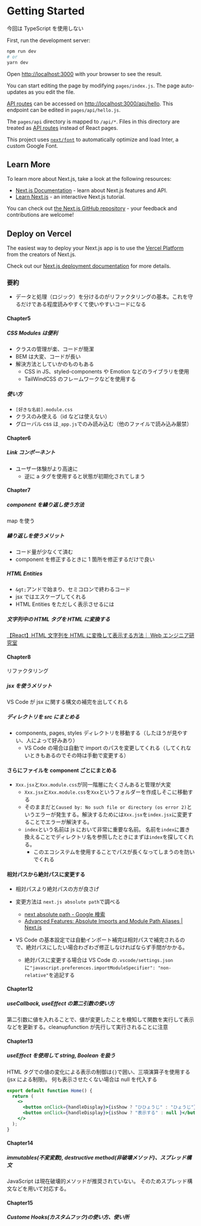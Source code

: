 <!--
[Next.jsと一緒に学ぶReact講座 - YouTube](https://www.youtube.com/playlist?list=PLwM1-TnN_NN6fUhOoZyU4iZiwhLyISopO)
 -->
<!--
This is a [Next.js](https://nextjs.org/) project bootstrapped with [`create-next-app`](https://github.com/vercel/next.js/tree/canary/packages/create-next-app).
 -->

# Getting Started

今回は TypeScript を使用しない

First, run the development server:

```bash
npm run dev
# or
yarn dev
```

Open [http://localhost:3000](http://localhost:3000) with your browser to see the result.

You can start editing the page by modifying `pages/index.js`. The page auto-updates as you edit the file.

[API routes](https://nextjs.org/docs/api-routes/introduction) can be accessed on [http://localhost:3000/api/hello](http://localhost:3000/api/hello). This endpoint can be edited in `pages/api/hello.js`.

The `pages/api` directory is mapped to `/api/*`. Files in this directory are treated as [API routes](https://nextjs.org/docs/api-routes/introduction) instead of React pages.

This project uses [`next/font`](https://nextjs.org/docs/basic-features/font-optimization) to automatically optimize and load Inter, a custom Google Font.

## Learn More

To learn more about Next.js, take a look at the following resources:

- [Next.js Documentation](https://nextjs.org/docs) - learn about Next.js features and API.
- [Learn Next.js](https://nextjs.org/learn) - an interactive Next.js tutorial.

You can check out [the Next.js GitHub repository](https://github.com/vercel/next.js/) - your feedback and contributions are welcome!

## Deploy on Vercel

The easiest way to deploy your Next.js app is to use the [Vercel Platform](https://vercel.com/new?utm_medium=default-template&filter=next.js&utm_source=create-next-app&utm_campaign=create-next-app-readme) from the creators of Next.js.

Check out our [Next.js deployment documentation](https://nextjs.org/docs/deployment) for more details.

### 要約

- データと処理（ロジック）を分けるのがリファクタリングの基本。これを守るだけである程度読みやすくて使いやすいコードになる

#### Chapter5

##### CSS Modules は便利

- クラスの管理が楽、コードが簡潔
- BEM は大変、コードが長い
- 解決方法としていかのものもある
  - CSS in JS、styled-components や Emotion などのライブラリを使用
  - TailWindCSS のフレームワークなどを使用する

##### 使い方

- `[好きな名前].module.css`
- クラスのみ使える（id などは使えない）
- グローバル css は`_app.js`でのみ読み込む（他のファイルで読み込み厳禁）

#### Chapter6

##### Link コンポーネント

- ユーザー体験がより高速に
  - 逆に a タグを使用すると状態が初期化されてしまう

#### Chapter7

##### component を繰り返し使う方法

map を使う

##### 繰り返しを使うメリット

- コード量が少なくて済む
- component を修正するときに 1 箇所を修正するだけで良い

##### HTML Entities

- `&gt;`アンドで始まり、セミコロンで終わるコード
- jsx ではエスケープしてくれる
- HTML Entities をただしく表示させるには

##### 文字列中の HTML タグを HTML に変換する

[【React】HTML 文字列を HTML に変換して表示する方法｜ Web エンジニア研究室](https://www.engilaboo.com/react-html-parse/)

#### Chapter8

リファクタリング

##### jsx を使うメリット

VS Code が jsx に関する構文の補完を出してくれる

##### ディレクトリを src にまとめる

- components, pages, styles ディレクトリを移動する（したほうが見やすい、人によって好みあり）
  - VS Code の場合は自動で import のパスを変更してくれる（してくれないときもあるのでその時は手動で変更する）

#### さらにファイルを component ごとにまとめる

- `Xxx.jsx`と`Xxx.module.css`が同一階層にたくさんあると管理が大変
  - `Xxx.jsx`と`Xxx.module.css`を`Xxx`というフォルダーを作成しそこに移動する
  - そのままだと`Caused by: No such file or directory (os error 2)`というエラーが発生する。解決するためには`Xxx.jsx`を`index.jsx`に変更することでエラーが解決する。
  - `index`という名前は js において非常に重要な名前。 名前を`index`に置き換えることでディレクトリ名を参照したときにまずは`index`を探してくれる。
    - このエコシステムを使用することでパスが長くなってしまうのを防いでくれる

#### 相対パスから絶対パスに変更する

- 相対パスより絶対パスの方が良さげ
- 変更方法は `next.js absolute path`で調べる
  - [next absolute path - Google 検索](https://www.google.com/search?q=next+absolute+path&client=firefox-b-d&sxsrf=AJOqlzVZRBaQVDPrw1h_JVZuV14bEo9tmw%3A1673187289741&ei=2c-6Y6rlLI3m2roPvdOA8A8&oq=next+absopath&gs_lcp=Cgxnd3Mtd2l6LXNlcnAQAxgAMgYIABAHEB4yCAgAEAgQBxAeMggIABAIEAcQHjIICAAQCBAHEB4yCAgAEAgQBxAeMggIABAIEAcQHjIICAAQCBAHEB4yCAgAEAgQBxAeOgcIIxCwAhAnOgcIABCABBANOggIABAHEB4QCkoECEEYAEoECEYYAFAAWKQHYNQOaABwAXgAgAGkAYgBzASSAQMwLjSYAQCgAQHAAQE&sclient=gws-wiz-serp)
  - [Advanced Features: Absolute Imports and Module Path Aliases | Next.js](https://nextjs.org/docs/advanced-features/module-path-aliases#:~:text=of%20the%20project.-,an%20example%20of%20this%20configuration%3A,-%2F%2F%20tsconfig.json%20or)
- VS Code の基本設定では自動インポート補完は相対パスで補完されるので、絶対パスにしたい場合わざわざ修正しなければならず手間がかかる。

  - 絶対パスに変更する場合は VS Code の`.vscode/settings.json`に`"javascript.preferences.importModuleSpecifier": "non-relative"`を追記する

#### Chapter12

##### useCallback, useEffect の第二引数の使い方

第二引数に値を入れることで、値が変更したことを検知して関数を実行して表示などを更新する。cleanupfunction が先行して実行されることに注意

#### Chapter13

##### useEffect を使用して string, Boolean を扱う

HTML タグでの値の変化による表示の制御は`{}`で囲い、三項演算子を使用する(jsx による制限)。
何も表示させたくない場合は null を代入する

```jsx:example.jsx
export default function Home() {
  return (
    <>
      <button onClick={handleDisplay}>{isShow ? "ひひょうじ" : "ひょうじ"}</button>
      <button onClick={handleDisplay}>{isShow ? "表示する" : null }</button>
    </>
  );
}
```

#### Chapter14

##### immutables(不変変数), destructive method(非破壊メソッド)、スプレッド構文

JavaScript は現在破壊的メソッドが推奨されていない。
そのためスプレッド構文などを用いて対応する。

#### Chapter15

##### Custome Hooks(カスタムフック)の使い方、使い所
